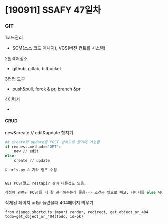 # [190911]  SSAFY 47일차



### GIT

1코드관리

- SCM(소스 코드 매니지), VCS(버전 컨트롤 시스템)

2원격저장소

- github, gitlab, bitbucket

3협업 도구

- push&pull, forck & pr, branch &pr

4이력서

- 





#### CRUD 

new&create // edit&update  합치기

```python
## create와 update를 POST 방식으로 짰기에 가능함
if request.method=='GET':
	new // edit 
else:
    create // update 
    
& urls.py & 기타 링크 수정


GET POST말고 restapi? 같이 다른것도 있음.

작성에 관련된 POST를 더 잘 관리해주는게 좋음--> 조건문 앞으로 빼고, 나머지를 else 뒤에 둠
```

삭제된 페이지 url을 눌렀을때 404페이지 띄우기



```
from django.shortcuts import render, redirect, get_object_or_404
todo=get_object_or_404(Todo, id=pk)
```

